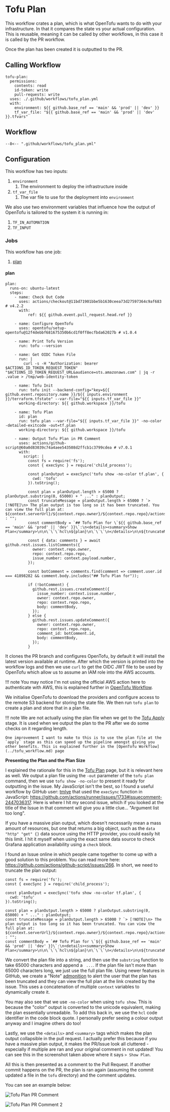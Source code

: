 # Tofu Plan

This workflow crates a plan, which is what OpenTofu wants to do with your infrastructure. In that it compares the state vs your actual configuration. This is reusable, meaning it can be called by other workflows, in this case it is called by the PR workflow.

Once the plan has been created it is outputted to the PR.

## Calling Workflow

``` { .yaml title=".github/workflows/pr.yml" linenums="29" } 
tofu-plan:
  permissions:
    contents: read
    id-token: write
    pull-requests: write
  uses: ./.github/workflows/tofu_plan.yml
  with:
    environment: ${{ github.base_ref == 'main' && 'prod' || 'dev' }}
    tf_var_file: "${{ github.base_ref == 'main' && 'prod' || 'dev' }}.tfvars"
```

## Workflow

``` { .yaml title=".github/workflows/tofu_plan.yml" linenums="1" } 
--8<-- ".github/workflows/tofu_plan.yml"
```

## Configuration

This workflow has two inputs:

1. `environment`
    1. The environment to deploy the infrastructure inside
2. `tf_var_file`
    1. The var file to use for the deployment into `environment`

We also use two environment variables that influence how the output of OpenTofu is tailored to the system it is running in:

1. `TF_IN_AUTOMATION`
2. `TF_INPUT`

### Jobs

This workflow has one job:

1. [plan](#plan)

#### plan

``` { .yaml title=".github/workflows/tofu_plan.yml" linenums="22" } 
plan:
  runs-on: ubuntu-latest
  steps:
    - name: Check Out Code
      uses: actions/checkout@11bd71901bbe5b1630ceea73d27597364c9af683 # v4.2.2
      with:
          ref: ${{ github.event.pull_request.head.ref }}

    - name: Configure OpenTofu
      uses: opentofu/setup-opentofu@12f4debbf681675350b6cd1f0ff8ecfbda62027b # v1.0.4

    - name: Print Tofu Version
      run: tofu --version

    - name: Get OIDC Token File
      run: |
        curl -s -H "Authorization: bearer $ACTIONS_ID_TOKEN_REQUEST_TOKEN" "$ACTIONS_ID_TOKEN_REQUEST_URL&audience=sts.amazonaws.com" | jq -r .value > /tmp/web-identity-token

    - name: Tofu Init
      run: tofu init --backend-config="key=${{ github.event.repository.name }}/${{ inputs.environment }}/terraform.tfstate" --var-file="${{ inputs.tf_var_file }}"
      working-directory: ${{ github.workspace }}/tofu

    - name: Tofu Plan
      id: plan
      run: tofu plan --var-file="${{ inputs.tf_var_file }}" -no-color -detailed-exitcode -out=tf.plan
      working-directory: ${{ github.workspace }}/tofu

    - name: Output Tofu Plan in PR Comment
      uses: actions/github-script@60a0d83039c74a4aee543508d2ffcb1c3799cdea # v7.0.1
      with:
        script: |
          const fs = require('fs');
          const { execSync } = require('child_process');

          const planOutput = execSync('tofu show -no-color tf.plan', {
            cwd: 'tofu'
          }).toString();

          const plan = planOutput.length > 65000 ? planOutput.substring(0, 65000) + " ..." : planOutput;
          const truncateMessage = planOutput.length > 65000 ? `> [!NOTE]\n> The plan output is too long so it has been truncated. You can view the full plan at: ${context.serverUrl}/${context.repo.owner}/${context.repo.repo}/actions/runs/${context.runId}` : "";
          const commentBody = `## Tofu Plan for \`${{ github.base_ref == 'main' && 'prod' || 'dev' }}\`:\n<details><summary>Show Plan</summary>\n\n\`\`\`hcl\n${plan}\n\`\`\`\n</details>\n\n${truncateMessage}`;

          const { data: comments } = await github.rest.issues.listComments({
            owner: context.repo.owner,
            repo: context.repo.repo,
            issue_number: context.payload.number,
          });

          const botComment = comments.find(comment => comment.user.id === 41898282 && comment.body.includes("## Tofu Plan for"));

          if (!botComment) {
            github.rest.issues.createComment({
              issue_number: context.issue.number,
              owner: context.repo.owner,
              repo: context.repo.repo,
              body: commentBody,
            });
          } else {
            github.rest.issues.updateComment({
              owner: context.repo.owner,
              repo: context.repo.repo,
              comment_id: botComment.id,
              body: commentBody,
            });
          }
```

It clones the PR branch and configures OpenTofu, by default it will install the latest version available at runtime. After which the version is printed into the workflow logs and then we use `curl` to get the OIDC JWT file to be used by OpenTofu which allow us to assume an IAM role into the AWS accounts.

!!! note
    You may notice I'm not using the official AWS action here to authenticate with AWS, this is explained further in [OpenTofu Workflow](../tofu_workflow.md).

We initialise OpenTofu to download the providers and configure access to the remote S3 backend for storing the state file. We then run `tofu plan` to create a plan and store that in a plan file.

!!! note
    We are not actually using the plan file when we get to the [Tofu Apply](./tofu_apply.md) stage. It is used when we output the plan to the PR after we do some checks on it regarding length. 
    
    One improvement I want to make to this is to use the plan file at the `apply` stage as this can speed up the pipeline amongst giving you other benefits. This is explained further in the [OpenTofu Workflow](../tofu_workflow.md) page

**Presenting the Plan and the Plan Size**

I explained the rationale for this in the [Tofu Plan](./tofu_plan.md) page, but it is relevant here as well. We output a plan file using the `-out` parameter of the `tofu plan` command, then we use `tofu show -no-color` to present it ready for outputting in the issue. My JavaScript isn't the best, so I found a useful workflow by GitHub user: [tmlye](https://github.com/tmlye) that used the `execSync` function in JavaScript: <https://github.com/actions/runner/issues/1733#issuecomment-2447036317>. Here is where I hit my second issue, which if you looked at the title of the Issue in that comment will give you a little clue... "Argument list too long".

If you have a massive plan output, which doesn't necessarily mean a mass amount of resources, but one that returns a big object, such as the `data "http" "get" {}` data source using the HTTP provider, you could easily hit this limit. I hit it myself when using the exact same data source to check Grafana application availability using a `check` block.

I found an Issue online in which people came together to come up with a good solution to this problem. You can read more here: <https://github.com/actions/github-script/issues/266>. In short, we need to truncate the plan output:

``` { .js title=".github/workflows/tofu_plan.yml" linenums="53" }
const fs = require('fs');
const { execSync } = require('child_process');

const planOutput = execSync('tofu show -no-color tf.plan', {
  cwd: 'tofu'
}).toString();

const plan = planOutput.length > 65000 ? planOutput.substring(0, 65000) + " ..." : planOutput;
const truncateMessage = planOutput.length > 65000 ? `> [!NOTE]\n> The plan output is too long so it has been truncated. You can view the full plan at: ${context.serverUrl}/${context.repo.owner}/${context.repo.repo}/actions/runs/${context.runId}` : "";
const commentBody = `## Tofu Plan for \`${{ github.base_ref == 'main' && 'prod' || 'dev' }}\`:\n<details><summary>Show Plan</summary>\n\n\`\`\`hcl\n${plan}\n\`\`\`\n</details>\n\n${truncateMessage}`;
```

We convert the plan file into a string, and then use the `substring` function to take 65000 characters and append a ` ...`. If the plan file isn't more than 65000 characters long, we just use the full plan file. Using newer features in GitHub, we create a "Note" [admonition](https://github.com/orgs/community/discussions/16925) to alert the user that the plan has been truncated and they can view the full plan at the link created by the issue. This uses a concatenation of multiple `context` variables to dynamically create it.

You may also see that we use `-no-color` when using `tofu show`. This is because the "color" output is converted to the unicode equivalent, making the plan essentially unreadable. To add this back in, we use the `hcl` code identifier in the code block quote. I personally prefer seeing a colour output anyway and I imagine others do too!

Lastly, we use the `<details>` and `<summary>` tags which makes the plan output collapsible in the pull request. I actually prefer this because if you have a massive plan output, it makes the PR/Issue look all cluttered - especially if multiple are ran and your original comment in not updated! You can see this in the screenshot taken above where it says `> Show Plan`.

All this is then presented as a comment to the Pull Request. If another commit happens on the PR, the plan is ran again (assuming the commit updated a file in the `tofu` directory) and the comment updates.

You can see an example below:

![Tofu Plan PR Comment](../assets/tofu_plan.jpeg)

![Tofu Plan PR Comment 2](../assets/tofu_plan_open.jpeg)
